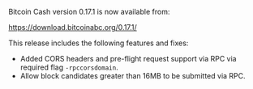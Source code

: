 Bitcoin Cash version 0.17.1 is now available from:

  <https://download.bitcoinabc.org/0.17.1/>

This release includes the following features and fixes:
 - Added CORS headers and pre-flight request support via RPC via required flag `-rpccorsdomain`.
 - Allow block candidates greater than 16MB to be submitted via RPC.
